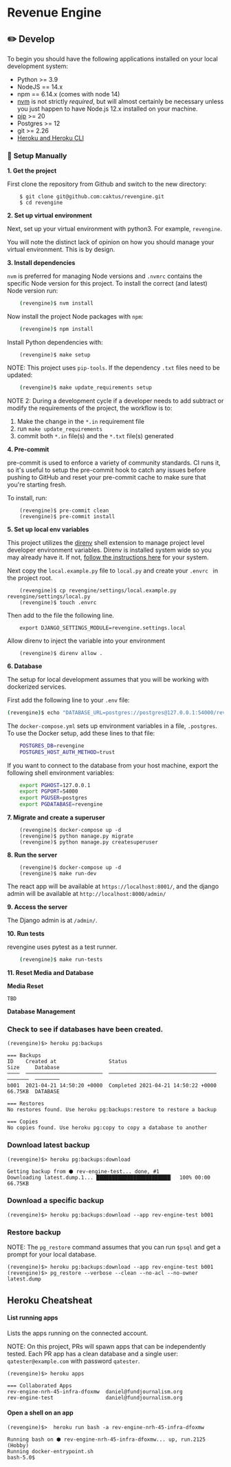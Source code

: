 # Revenue Engine


## ✏️ **Develop**
To begin you should have the following applications installed on your local development system:

- Python >= 3.9
- NodeJS == 14.x
- npm == 6.14.x (comes with node 14)
- [nvm](https://github.com/nvm-sh/nvm/blob/master/README.md) is not strictly _required_, but will almost certainly be necessary unless you just happen to have Node.js 12.x installed on your machine.
- [pip](http://www.pip-installer.org/) >= 20
- Postgres >= 12
- git >= 2.26
- [Heroku and Heroku CLI](https://devcenter.heroku.com/categories/command-line)


### 💪 **Setup Manually**

**1. Get the project**

First clone the repository from Github and switch to the new directory:

```linux
    $ git clone git@github.com:caktus/revengine.git
    $ cd revengine
```

**2. Set up virtual environment**

Next, set up your virtual environment with python3. For example, ``revengine``.

You will note the distinct lack of opinion on how you should manage your virtual environment. This is by design.


**3. Install dependencies**

``nvm`` is preferred for managing Node versions and ``.nvmrc`` contains the
specific Node version for this project. To install the correct (and latest)
Node version run:

```sh
    (revengine)$ nvm install
```

Now install the project Node packages with ``npm``:

```sh
    (revengine)$ npm install
```

Install Python dependencies with:

```linux
    (revengine)$ make setup
```

NOTE: This project uses ``pip-tools``. If the dependency `.txt` files need to be
updated:

```sh
    (revengine)$ make update_requirements setup
```

NOTE 2: During a development cycle if a developer needs to add subtract or modify the requirements of the project, the
workflow is to:

1) Make the change in the ``*.in`` requirement file
2) run ``make update_requirements``
3) commit both ``*.in`` file(s) and the ``*.txt`` file(s) generated


**4. Pre-commit**

pre-commit is used to enforce a variety of community standards. CI runs it,
so it's useful to setup the pre-commit hook to catch any issues before pushing
to GitHub and reset your pre-commit cache to make sure that you're starting fresh.

To install, run:

```linux
    (revengine)$ pre-commit clean
    (revengine)$ pre-commit install
```


**5. Set up local env variables**

This project utilizes the [direnv](https://direnv.net/) shell extension to manage project level developer environment
variables. Direnv is installed system wide so you may already have it. If not, [follow the instructions here](https://direnv.net/docs/installation.html)
for your system.

Next copy the ``local.example.py`` file to ``local.py`` and create your ``.envrc `` in the project root.

```shell
    (revengine)$ cp revengine/settings/local.example.py revengine/settings/local.py
    (revengine)$ touch .envrc
```

Then add to the file the following line.

```dotenv
    export DJANGO_SETTINGS_MODULE=revengine.settings.local
```

Allow direnv to inject the variable into your environment

```shell
    (revengine)$ direnv allow .
```

**6. Database**

The setup for local development assumes that you will be working with dockerized
services.

First add the following line to your `.env` file:

```sh
(revengine)$ echo "DATABASE_URL=postgres://postgres@127.0.0.1:54000/revengine" >> .env
```

The `docker-compose.yml` sets up environment variables in a file, ``.postgres``.
To use the Docker setup, add these lines to that file:

```sh
    POSTGRES_DB=revengine
    POSTGRES_HOST_AUTH_METHOD=trust
```

If you want to connect to the database from your host machine, export the
following shell environment variables:

```sh
    export PGHOST=127.0.0.1
    export PGPORT=54000
    export PGUSER=postgres
    export PGDATABASE=revengine
```


**7. Migrate and create a superuser**

```linux
    (revengine)$ docker-compose up -d
    (revengine)$ python manage.py migrate
    (revengine)$ python manage.py createsuperuser
```

**8. Run the server**

```linux
    (revengine)$ docker-compose up -d
    (revengine)$ make run-dev
```

The react app will be available at `https://localhost:8001/`, and the django admin will be available at `http://localhost:8000/admin/`


**9. Access the server**

The Django admin is at `/admin/`.


**10. Run tests**

revengine uses pytest as a test runner.


```sh
    (revengine)$ make run-tests
```

**11. Reset Media and Database**

**Media Reset**

```TBD```

**Database Management**

### Check to see if databases have been created.

```shell
(revengine)$> heroku pg:backups
      
=== Backups
ID    Created at                 Status                               Size     Database
────  ─────────────────────────  ───────────────────────────────────  ───────  ────────
b001  2021-04-21 14:50:20 +0000  Completed 2021-04-21 14:50:22 +0000  66.75KB  DATABASE

=== Restores
No restores found. Use heroku pg:backups:restore to restore a backup

=== Copies
No copies found. Use heroku pg:copy to copy a database to another

```

### Download latest backup

```shell
(revengine)$> heroku pg:backups:download

Getting backup from ⬢ rev-engine-test... done, #1
Downloading latest.dump.1... ████████████████████████▏  100% 00:00 66.75KB
```

### Download a specific backup

```shell
(revengine)$> heroku pg:backups:download --app rev-engine-test b001
```

### Restore backup

NOTE: The `pg_restore` command assumes that you can run `$psql` and get a prompt for your
local database.

```shell
(revengine)$> heroku pg:backups:download --app rev-engine-test b001
(revengine)$> pg_restore --verbose --clean --no-acl --no-owner latest.dump
```


## Heroku Cheatsheat

#### List running apps

Lists the apps running on the connected account.

NOTE: On this project, PRs will spawn apps that can be independently tested.  Each PR app has a clean database and a single user: `qatester@example.com` with password `qatester`.

```shell
(revengine)$> heroku apps

=== Collaborated Apps
rev-engine-nrh-45-infra-dfoxmw  daniel@fundjournalism.org
rev-engine-test                 daniel@fundjournalism.org

```

#### Open a shell on an app

```shell
(revengine)$>  heroku run bash -a rev-engine-nrh-45-infra-dfoxmw

Running bash on ⬢ rev-engine-nrh-45-infra-dfoxmw... up, run.2125 (Hobby)
Running docker-entrypoint.sh
bash-5.0$ 
```